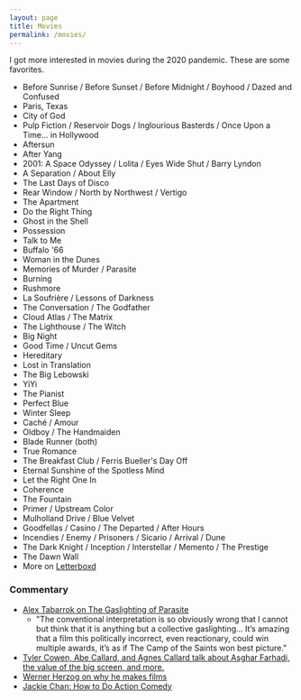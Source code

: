 ```yaml
---
layout: page
title: Movies
permalink: /movies/
---
```


I got more interested in movies during the 2020 pandemic. These are some favorites.

* Before Sunrise / Before Sunset / Before Midnight / Boyhood / Dazed and Confused
* Paris, Texas
* City of God
* Pulp Fiction / Reservoir Dogs / Inglourious Basterds / Once Upon a Time... in Hollywood
* Aftersun
* After Yang
* 2001: A Space Odyssey / Lolita / Eyes Wide Shut / Barry Lyndon
* A Separation / About Elly
* The Last Days of Disco
* Rear Window / North by Northwest / Vertigo
* The Apartment
* Do the Right Thing
* Ghost in the Shell
* Possession
* Talk to Me
* Buffalo '66
* Woman in the Dunes
* Memories of Murder / Parasite
* Burning
* Rushmore
* La Soufrière / Lessons of Darkness
* The Conversation / The Godfather
* Cloud Atlas / The Matrix
* The Lighthouse / The Witch
* Big Night
* Good Time / Uncut Gems
* Hereditary
* Lost in Translation
* The Big Lebowski
* YiYi
* The Pianist
* Perfect Blue
* Winter Sleep
* Caché / Amour
* Oldboy / The Handmaiden
* Blade Runner (both)
* True Romance
* The Breakfast Club / Ferris Bueller's Day Off
* Eternal Sunshine of the Spotless Mind
* Let the Right One In
* Coherence
* The Fountain
* Primer / Upstream Color
* Mulholland Drive / Blue Velvet
* Goodfellas / Casino / The Departed / After Hours
* Incendies / Enemy / Prisoners / Sicario / Arrival / Dune
* The Dark Knight / Inception / Interstellar / Memento / The Prestige
* The Dawn Wall
* More on [Letterboxd](https://letterboxd.com/danschulz/films/diary/)

### Commentary
* [Alex Tabarrok on The Gaslighting of Parasite](https://marginalrevolution.com/marginalrevolution/2020/06/the-gaslighting-of-parasite.html)
  * "The conventional interpretation is so obviously wrong that I cannot but think that it is anything but a collective gaslighting... It’s amazing that a film this politically incorrect, even reactionary, could win multiple awards, it’s as if The Camp of the Saints won best picture."
* [Tyler Cowen, Abe Callard, and Agnes Callard talk about Asghar Farhadi, the value of the big screen, and more.](https://www.listennotes.com/podcasts/subject-to-change/tyler-cowen-rates-a-separation-2JTelKYhznx/)
* [Werner Herzog on why he makes films](https://youtu.be/PxfYDUVnHg4)
* [Jackie Chan: How to Do Action Comedy](https://www.youtube.com/watch?v=Z1PCtIaM_GQ)
